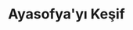 ---
order: 5
title:  "Ayasofya'yı Keşif"
img: "assets/images/slides/4.jpg"
mobile-img: "assets/images/slides/4m.jpg"
href: "#"
target: "" # _blank
---
